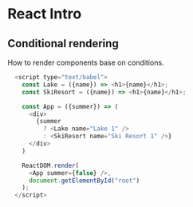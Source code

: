 # React Intro

## Conditional rendering

How to render components base on conditions.

```javascript
  <script type="text/babel">
    const Lake = ({name}) => <h1>{name}</h1>;
    const SkiResort = ({name}) => <h1>{name}</h1>;

    const App = ({summer}) => (
      <div>
        {summer
          ? <Lake name="Lake 1" />
          : <SkiResort name="Ski Resort 1" />}
      </div>
    )

    ReactDOM.render(
      <App summer={false} />,
      document.getElementById("root")
    );
  </script>
```
